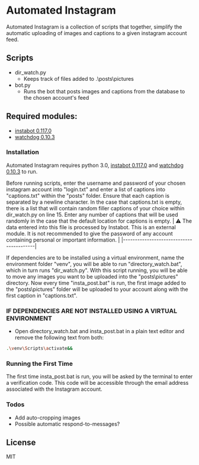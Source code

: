 # Automated Instagram

Automated Instagram is a collection of scripts that together, simplify the automatic uploading of images and captions to a given instagram account feed.

## Scripts

- dir_watch.py
    - Keeps track of files added to .\posts\pictures
- bot.py
    - Runs the bot that posts images and captions from the database to the chosen account's feed

## Required modules:
- [instabot 0.117.0](https://github.com/mastizada/instabot)
- [watchdog 0.10.3](https://github.com/gorakhargosh/watchdog)

### Installation

Automated Instagram requires python 3.0, [instabot 0.117.0](https://github.com/mastizada/instabot/) and [watchdog 0.10.3](https://github.com/gorakhargosh/watchdog) to run.

Before running scripts, enter the username and password of your chosen instagram account into "login.txt" and enter a list of captions into "captions.txt" within the "posts" folder. Ensure that each caption is separated by a newline character. In the case that captions.txt is empty, there is a list that will contain random filler captions of your choice within dir_watch.py on line 15. Enter any number of captions that will be used randomly in the case that the default location for captions is empty.
| :warning:  The data entered into this file is processed by Instabot. This is an external module. It is not recommended to give the password of any account containing personal or important information.  |
|-----------------------------------------|

If dependencies are to be installed using a virtual environment, name the environment folder "venv", you will be able to run "directory_watch.bat", which in turn runs "dir_watch.py". With this script running, you will be able to move any images you want to be uploaded into the "posts\pictures" directory.
Now every time "insta_post.bat" is run, the first image added to the "posts\pictures" folder will be uploaded to your account along with the first caption in "captions.txt".

### IF DEPENDENCIES ARE NOT INSTALLED USING A VIRTUAL ENVIRONMENT

- Open directory_watch.bat and insta_post.bat in a plain text editor and remove the following text from both: <br>
```bash
.\venv\Scripts\activate&&
```

### Running the First Time
The first time insta_post.bat is run, you will be asked by the terminal to enter a verification code. This code will be accessible through the email address associated with the Instagram account.

### Todos

 - Add auto-cropping images
 - Possible automatic respond-to-messages?

License
----

MIT



[//]: # (These are reference links used in the body of this note and get stripped out when the markdown processor does its job. There is no need to format nicely because it shouldn't be seen. Thanks SO - http://stackoverflow.com/questions/4823468/store-comments-in-markdown-syntax)
